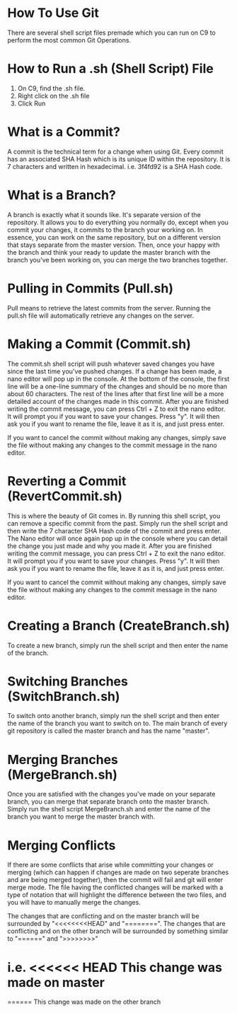 # How To Use Git

There are several shell script files premade which you can run on C9 to perform the most common Git Operations.

# How to Run a .sh (Shell Script) File

1. On C9, find the .sh file.
2. Right click on the .sh file
3. Click Run

# What is a Commit?

A commit is the technical term for a change when using Git. Every commit has an associated SHA Hash which is its unique ID within the repository. It is 7 characters and written in hexadecimal. i.e. 3f4fd92 is a SHA Hash code.

# What is a Branch?

A branch is exactly what it sounds like. It's separate version of the repository. It allows you to do everything you normally do, except when you commit your changes, it commits to the branch your working on. In essence, you can work on the same repository, but on a different version that stays separate from the master version. Then, once your happy with the branch and think your ready to update the master branch with the branch you've been working on, you can merge the two branches together.

# Pulling in Commits (Pull.sh)

Pull means to retrieve the latest commits from the server. Running the pull.sh file will automatically retrieve any changes on the server.

# Making a Commit (Commit.sh)

The commit.sh shell script will push whatever saved changes you have since the last time you've pushed changes. If a change has been made, a nano editor will pop up in the console. At the bottom of the console, the first line will be a one-line summary of the changes and should be no more than about 60 characters. The rest of the lines after that first line will be a more detailed account of the changes made in this commit. After you are finished writing the commit message, you can press Ctrl + Z to exit the nano editor. It will prompt you if you want to save your changes. Press "y". It will then ask you if you want to rename the file, leave it as it is, and just press enter. 

If you want to cancel the commit without making any changes, simply save the file without making any changes to the commit message in the nano editor.

# Reverting a Commit (RevertCommit.sh)

This is where the beauty of Git comes in. By running this shell script, you can remove a specific commit from the past. Simply run the shell script and then write the 7 character SHA Hash code of the commit and press enter. The Nano editor will once again pop up in the console where you can detail the change you just made and why you made it. After you are finished writing the commit message, you can press Ctrl + Z to exit the nano editor. It will prompt you if you want to save your changes. Press "y". It will then ask you if you want to rename the file, leave it as it is, and just press enter.

If you want to cancel the commit without making any changes, simply save the file without making any changes to the commit message in the nano editor.

# Creating a Branch (CreateBranch.sh)

To create a new branch, simply run the shell script and then enter the name of the branch.

# Switching Branches (SwitchBranch.sh)

To switch onto another branch, simply run the shell script and then enter the name of the branch you want to switch on to. The main branch of every git repository is called the master branch and has the name "master".

# Merging Branches (MergeBranch.sh)

Once you are satisfied with the changes you've made on your separate branch, you can merge that separate branch onto the master branch. Simply run the shell script MergeBranch.sh and enter the name of the branch you want to merge the master branch with.

# Merging Conflicts

If there are some conflicts that arise while committing your changes or merging (which can happen if changes are made on two seperate branches and are being merged together), then the commit will fail and git will enter merge mode. The file having the conflicted changes will be marked with a type of notation that will highlight the difference between the two files, and you will have to manually merge the changes.

The changes that are conflicting and on the master branch will be surrounded by "<<<<<<<<HEAD" and "========". The changes that are conflicting and on the other branch will be surrounded by something similar to "======" and ">>>>>>>>"

i.e.
<<<<<< HEAD
This change was made on master
======

======
This change was made on the other branch
>>>>>>